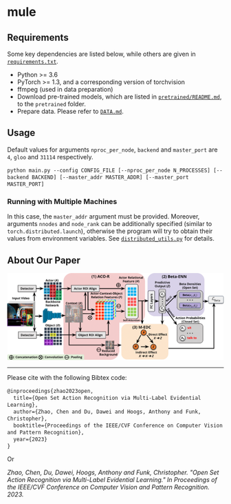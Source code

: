 # mule

## Requirements
Some key dependencies are listed below, while others are given in [`requirements.txt`](https://github.com/charliezhaoyinpeng/mule/blob/main/requirements.txt).
- Python >= 3.6
- PyTorch >= 1.3, and a corresponding version of torchvision
- ffmpeg (used in data preparation)
- Download pre-trained models, which are listed in [`pretrained/README.md`](https://github.com/charliezhaoyinpeng/mule/blob/main/pretrained/README.md), to the `pretrained` folder.
- Prepare data. Please refer to [`DATA.md`](https://github.com/charliezhaoyinpeng/mule/blob/main/DATA.md).

## Usage
Default values for arguments `nproc_per_node`, `backend` and `master_port` are `4`, `gloo` and `31114` respectively.

```
python main.py --config CONFIG_FILE [--nproc_per_node N_PROCESSES] [--backend BACKEND] [--master_addr MASTER_ADDR] [--master_port MASTER_PORT]
```

### Running with Multiple Machines
In this case, the `master_addr` argument must be provided. Moreover, arguments `nnodes` and `node_rank` can be additionally specified (similar to `torch.distributed.launch`), otherwise the program will try to obtain their values from environment variables. See [`distributed_utils.py`](https://github.com/charliezhaoyinpeng/mule/blob/main/distributed_utils.py) for details.


## About Our Paper
![architecture-fig](figs/architecture.png)

---

Please cite with the following Bibtex code:

```
@inproceedings{zhao2023open,
  title={Open Set Action Recognition via Multi-Label Evidential Learning},
  author={Zhao, Chen and Du, Dawei and Hoogs, Anthony and Funk, Christopher},
  booktitle={Proceedings of the IEEE/CVF Conference on Computer Vision and Pattern Recognition},
  year={2023}
}
```

Or

*Zhao, Chen, Du, Dawei, Hoogs, Anthony and Funk, Christopher. "Open Set Action Recognition via Multi-Label Evidential Learning." In Proceedings of the IEEE/CVF Conference on Computer Vision and Pattern Recognition. 2023.*
